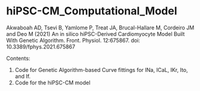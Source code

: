 # hiPSC-CM_Computational_Model
Akwaboah AD, Tsevi B, Yamlome P, Treat JA, Brucal-Hallare M, Cordeiro JM and Deo M (2021) An in silico hiPSC-Derived Cardiomyocyte Model Built With Genetic Algorithm. Front. Physiol. 12:675867. doi: 10.3389/fphys.2021.675867

Contents:
1. Code for Genetic Algorithm-based Curve fittings for INa, ICaL, IKr, Ito, and If.
2. Code for the hiPSC-CM model
